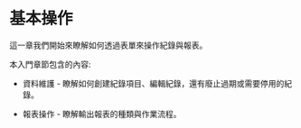 # 基本操作

這一章我們開始來瞭解如何透過表單來操作紀錄與報表。

本入門章節包含的內容:

* 資料維護 - 瞭解如何創建紀錄項目、編輯紀錄，還有廢止過期或需要停用的紀錄。

* 報表操作 - 瞭解輸出報表的種類與作業流程。